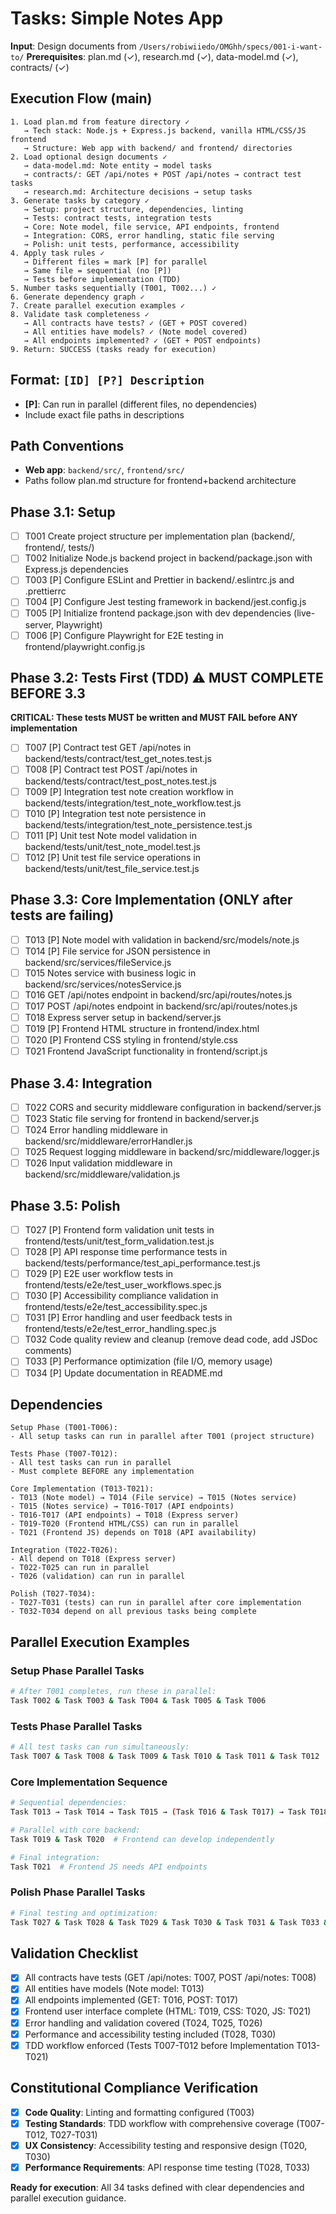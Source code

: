 # Tasks: Simple Notes App

**Input**: Design documents from `/Users/robiwiiedo/OMGhh/specs/001-i-want-to/`
**Prerequisites**: plan.md (✓), research.md (✓), data-model.md (✓), contracts/ (✓)

## Execution Flow (main)
```
1. Load plan.md from feature directory ✓
   → Tech stack: Node.js + Express.js backend, vanilla HTML/CSS/JS frontend
   → Structure: Web app with backend/ and frontend/ directories
2. Load optional design documents ✓
   → data-model.md: Note entity → model tasks
   → contracts/: GET /api/notes + POST /api/notes → contract test tasks
   → research.md: Architecture decisions → setup tasks
3. Generate tasks by category ✓
   → Setup: project structure, dependencies, linting
   → Tests: contract tests, integration tests
   → Core: Note model, file service, API endpoints, frontend
   → Integration: CORS, error handling, static file serving
   → Polish: unit tests, performance, accessibility
4. Apply task rules ✓
   → Different files = mark [P] for parallel
   → Same file = sequential (no [P])
   → Tests before implementation (TDD)
5. Number tasks sequentially (T001, T002...) ✓
6. Generate dependency graph ✓
7. Create parallel execution examples ✓
8. Validate task completeness ✓
   → All contracts have tests? ✓ (GET + POST covered)
   → All entities have models? ✓ (Note model covered)
   → All endpoints implemented? ✓ (GET + POST endpoints)
9. Return: SUCCESS (tasks ready for execution)
```

## Format: `[ID] [P?] Description`
- **[P]**: Can run in parallel (different files, no dependencies)
- Include exact file paths in descriptions

## Path Conventions
- **Web app**: `backend/src/`, `frontend/src/`
- Paths follow plan.md structure for frontend+backend architecture

## Phase 3.1: Setup
- [ ] T001 Create project structure per implementation plan (backend/, frontend/, tests/)
- [ ] T002 Initialize Node.js backend project in backend/package.json with Express.js dependencies
- [ ] T003 [P] Configure ESLint and Prettier in backend/.eslintrc.js and .prettierrc
- [ ] T004 [P] Configure Jest testing framework in backend/jest.config.js
- [ ] T005 [P] Initialize frontend package.json with dev dependencies (live-server, Playwright)
- [ ] T006 [P] Configure Playwright for E2E testing in frontend/playwright.config.js

## Phase 3.2: Tests First (TDD) ⚠️ MUST COMPLETE BEFORE 3.3
**CRITICAL: These tests MUST be written and MUST FAIL before ANY implementation**
- [ ] T007 [P] Contract test GET /api/notes in backend/tests/contract/test_get_notes.test.js
- [ ] T008 [P] Contract test POST /api/notes in backend/tests/contract/test_post_notes.test.js
- [ ] T009 [P] Integration test note creation workflow in backend/tests/integration/test_note_workflow.test.js
- [ ] T010 [P] Integration test note persistence in backend/tests/integration/test_note_persistence.test.js
- [ ] T011 [P] Unit test Note model validation in backend/tests/unit/test_note_model.test.js
- [ ] T012 [P] Unit test file service operations in backend/tests/unit/test_file_service.test.js

## Phase 3.3: Core Implementation (ONLY after tests are failing)
- [ ] T013 [P] Note model with validation in backend/src/models/note.js
- [ ] T014 [P] File service for JSON persistence in backend/src/services/fileService.js
- [ ] T015 Notes service with business logic in backend/src/services/notesService.js
- [ ] T016 GET /api/notes endpoint in backend/src/api/routes/notes.js
- [ ] T017 POST /api/notes endpoint in backend/src/api/routes/notes.js
- [ ] T018 Express server setup in backend/server.js
- [ ] T019 [P] Frontend HTML structure in frontend/index.html
- [ ] T020 [P] Frontend CSS styling in frontend/style.css
- [ ] T021 Frontend JavaScript functionality in frontend/script.js

## Phase 3.4: Integration
- [ ] T022 CORS and security middleware configuration in backend/server.js
- [ ] T023 Static file serving for frontend in backend/server.js
- [ ] T024 Error handling middleware in backend/src/middleware/errorHandler.js
- [ ] T025 Request logging middleware in backend/src/middleware/logger.js
- [ ] T026 Input validation middleware in backend/src/middleware/validation.js

## Phase 3.5: Polish
- [ ] T027 [P] Frontend form validation unit tests in frontend/tests/unit/test_form_validation.test.js
- [ ] T028 [P] API response time performance tests in backend/tests/performance/test_api_performance.test.js
- [ ] T029 [P] E2E user workflow tests in frontend/tests/e2e/test_user_workflows.spec.js
- [ ] T030 [P] Accessibility compliance validation in frontend/tests/e2e/test_accessibility.spec.js
- [ ] T031 [P] Error handling and user feedback tests in frontend/tests/e2e/test_error_handling.spec.js
- [ ] T032 Code quality review and cleanup (remove dead code, add JSDoc comments)
- [ ] T033 [P] Performance optimization (file I/O, memory usage)
- [ ] T034 [P] Update documentation in README.md

## Dependencies
```
Setup Phase (T001-T006):
- All setup tasks can run in parallel after T001 (project structure)

Tests Phase (T007-T012):
- All test tasks can run in parallel
- Must complete BEFORE any implementation

Core Implementation (T013-T021):
- T013 (Note model) → T014 (File service) → T015 (Notes service)
- T015 (Notes service) → T016-T017 (API endpoints)
- T016-T017 (API endpoints) → T018 (Express server)
- T019-T020 (Frontend HTML/CSS) can run in parallel
- T021 (Frontend JS) depends on T018 (API availability)

Integration (T022-T026):
- All depend on T018 (Express server)
- T022-T025 can run in parallel
- T026 (validation) can run in parallel

Polish (T027-T034):
- T027-T031 (tests) can run in parallel after core implementation
- T032-T034 depend on all previous tasks being complete
```

## Parallel Execution Examples

### Setup Phase Parallel Tasks
```bash
# After T001 completes, run these in parallel:
Task T002 & Task T003 & Task T004 & Task T005 & Task T006
```

### Tests Phase Parallel Tasks  
```bash
# All test tasks can run simultaneously:
Task T007 & Task T008 & Task T009 & Task T010 & Task T011 & Task T012
```

### Core Implementation Sequence
```bash
# Sequential dependencies:
Task T013 → Task T014 → Task T015 → (Task T016 & Task T017) → Task T018

# Parallel with core backend:
Task T019 & Task T020  # Frontend can develop independently

# Final integration:
Task T021  # Frontend JS needs API endpoints
```

### Polish Phase Parallel Tasks
```bash
# Final testing and optimization:
Task T027 & Task T028 & Task T029 & Task T030 & Task T031 & Task T033 & Task T034
```

## Validation Checklist
- [x] All contracts have tests (GET /api/notes: T007, POST /api/notes: T008)
- [x] All entities have models (Note model: T013)
- [x] All endpoints implemented (GET: T016, POST: T017)
- [x] Frontend user interface complete (HTML: T019, CSS: T020, JS: T021)
- [x] Error handling and validation covered (T024, T025, T026)
- [x] Performance and accessibility testing included (T028, T030)
- [x] TDD workflow enforced (Tests T007-T012 before Implementation T013-T021)

## Constitutional Compliance Verification
- [x] **Code Quality**: Linting and formatting configured (T003)
- [x] **Testing Standards**: TDD workflow with comprehensive coverage (T007-T012, T027-T031)
- [x] **UX Consistency**: Accessibility testing and responsive design (T020, T030)
- [x] **Performance Requirements**: API response time testing (T028, T033)

**Ready for execution**: All 34 tasks defined with clear dependencies and parallel execution guidance.